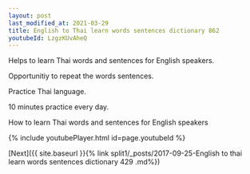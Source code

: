```yaml
---
layout: post
last_modified_at: 2021-03-29
title: English to Thai learn words sentences dictionary 862 
youtubeId: LzgzKUvAheQ
---
```

 
 
Helps to learn Thai words and sentences for English speakers.

Opportunitiy to repeat the words sentences. 

Practice Thai language. 
 
10 minutes practice every day. 
 
How to learn Thai words and sentences for English speakers 
 
{% include youtubePlayer.html id=page.youtubeId %}
 
 
[Next]({{ site.baseurl }}{% link  split1/_posts/2017-09-25-English to thai learn words sentences dictionary 429 .md%})
 

